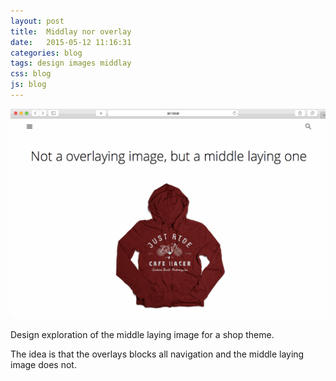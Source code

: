 ```yaml
---
layout: post
title:  Middlay nor overlay 
date:   2015-05-12 11:16:31
categories: blog
tags: design images middlay  
css: blog
js: blog
---
```


![Middlay](/dist/img/middlay.gif)

Design exploration of the middle laying image for a shop theme.

The idea is that the overlays blocks all navigation and the middle laying image does not. 